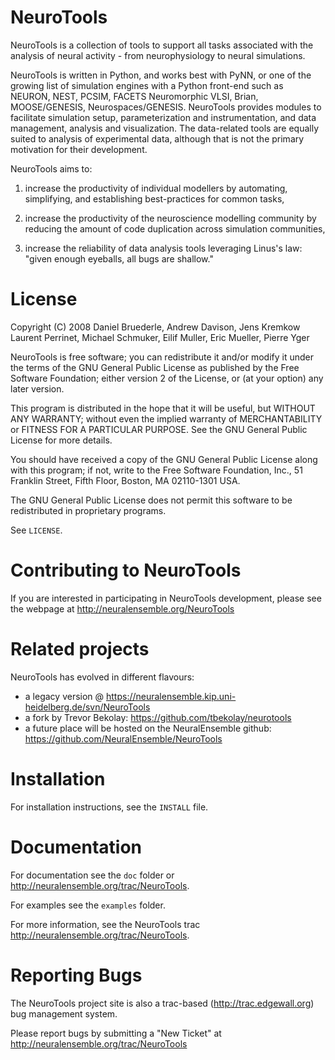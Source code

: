 NeuroTools
==========

NeuroTools is a collection of tools to support all tasks associated with the
analysis of neural activity - from neurophysiology to neural simulations.

NeuroTools is written in Python, and works best with PyNN, or one of the growing
list of simulation engines with a Python front-end such as NEURON, NEST, PCSIM,
FACETS Neuromorphic VLSI, Brian, MOOSE/GENESIS, Neurospaces/GENESIS. NeuroTools
provides modules to facilitate simulation setup, parameterization and
instrumentation, and data management, analysis and visualization. The
data-related tools are equally suited to analysis of experimental data, although
that is not the primary motivation for their development.

NeuroTools aims to:

1. increase the productivity of individual modellers by automating, simplifying,
   and establishing best-practices for common tasks,

2. increase the productivity of the neuroscience modelling community by reducing
   the amount of code duplication across simulation communities, 

3. increase the reliability of data analysis tools leveraging Linus's law:
   "given enough eyeballs, all bugs are shallow."

License
=======

Copyright (C) 2008  Daniel Bruederle, Andrew Davison, Jens Kremkow
Laurent Perrinet, Michael Schmuker, Eilif Muller, Eric Mueller, Pierre Yger

NeuroTools is free software; you can redistribute it and/or modify
it under the terms of the GNU General Public License as published by
the Free Software Foundation; either version 2 of the License, or
(at your option) any later version.

This program is distributed in the hope that it will be useful,
but WITHOUT ANY WARRANTY; without even the implied warranty of
MERCHANTABILITY or FITNESS FOR A PARTICULAR PURPOSE.  See the
GNU General Public License for more details.

You should have received a copy of the GNU General Public License along
with this program; if not, write to the Free Software Foundation, Inc.,
51 Franklin Street, Fifth Floor, Boston, MA 02110-1301 USA.

The GNU General Public License does not permit this software to be
redistributed in proprietary programs.

See ``LICENSE``.


Contributing to NeuroTools
==========================

If you are interested in participating in NeuroTools development, please see
the webpage at http://neuralensemble.org/NeuroTools

Related projects
================

NeuroTools has evolved in different flavours:

- a legacy version @ https://neuralensemble.kip.uni-heidelberg.de/svn/NeuroTools
- a fork by Trevor Bekolay: https://github.com/tbekolay/neurotools
- a future place will be hosted on the NeuralEnsemble github: https://github.com/NeuralEnsemble/NeuroTools

Installation
============

For installation instructions, see the ``INSTALL`` file. 



Documentation
=============


For documentation see the ``doc`` folder or http://neuralensemble.org/trac/NeuroTools.

For examples see the ``examples`` folder.

For more information, see the NeuroTools trac http://neuralensemble.org/trac/NeuroTools.



Reporting Bugs
==============

The NeuroTools project site is also a trac-based (http://trac.edgewall.org) bug management system.

Please report bugs by submitting a "New Ticket" at
http://neuralensemble.org/trac/NeuroTools

